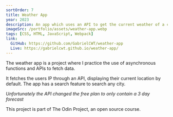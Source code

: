 ```yaml
---
sortOrder: 7
title: Weather App
year: 2023
description: An app which uses an API to get the current weather of a country.
imageSrc: /portfolio/assets/weather-app.webp
tags: [CSS, HTML, JavaScript, Webpack]
link:
  GitHub: https://github.com/GabrielCWT/weather-app
  Live: https://gabrielcwt.github.io/weather-app/
---
```


The weather app is a project where I practice the use of asynchronous functions and APIs to fetch data.

It fetches the users IP through an API, displaying their current location by default. The app has a search feature to search any city.

_Unfortunately the API changed the free plan to only contain a 3 day forecast_

This project is part of The Odin Project, an open source course.
